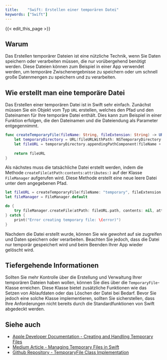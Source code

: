 ```yaml
---
title:    "Swift: Erstellen einer temporären Datei"
keywords: ["Swift"]
---
```


{{< edit_this_page >}}

## Warum 

Das Erstellen temporärer Dateien ist eine nützliche Technik, wenn Sie Daten speichern oder verarbeiten müssen, die nur vorübergehend benötigt werden. Diese Dateien können zum Beispiel in einer App verwendet werden, um temporäre Zwischenergebnisse zu speichern oder um schnell große Datenmengen zu speichern und zu verarbeiten.

## Wie erstellt man eine temporäre Datei

Das Erstellen einer temporären Datei ist in Swift sehr einfach. Zunächst müssen Sie ein Objekt vom Typ `URL` erstellen, welches den Pfad und den Dateinamen für Ihre temporäre Datei enthält. Dies kann zum Beispiel in einer Funktion erfolgen, die den Dateinamen und die Dateiendung als Parameter entgegennimmt.

```Swift
func createTemporaryFile(fileName: String, fileExtension: String) -> URL {
    let temporaryDirectory = URL(fileURLWithPath: NSTemporaryDirectory())
    let fileURL = temporaryDirectory.appendingPathComponent(fileName + "." + fileExtension)
    
    return fileURL
}
```

Als nächstes muss die tatsächliche Datei erstellt werden, indem die Methode `createFile(atPath:contents:attributes:)` auf der Klasse `FileManager` aufgerufen wird. Diese Methode erstellt eine neue leere Datei unter dem angegebenen Pfad.

```Swift
let fileURL = createTemporaryFile(fileName: "temporary", fileExtension: "txt")
let fileManager = FileManager.default

do {
    try fileManager.createFile(atPath: fileURL.path, contents: nil, attributes: nil)
} catch {
    print("Error creating temporary file: \(error)")
}
```

Nachdem die Datei erstellt wurde, können Sie wie gewohnt auf sie zugreifen und Daten speichern oder verarbeiten. Beachten Sie jedoch, dass die Datei nur temporär gespeichert wird und beim Beenden Ihrer App wieder gelöscht wird.

## Tiefergehende Informationen

Sollten Sie mehr Kontrolle über die Erstellung und Verwaltung Ihrer temporären Dateien haben wollen, können Sie dies über die `TemporaryFile`-Klasse erreichen. Diese Klasse bietet zusätzliche Funktionen wie das Setzen von Ablaufdaten oder das Löschen der Datei bei Bedarf. Bevor Sie jedoch eine solche Klasse implementieren, sollten Sie sicherstellen, dass Ihre Anforderungen nicht bereits durch die Standardfunktionen von Swift abgedeckt werden.

## Siehe auch

- [Apple Developer Documentation - Creating and Handling Temporary Files](https://developer.apple.com/documentation/foundation/filesystem/coping_with_temporary_files)
- [Medium Article - Managing Temporary Files in Swift](https://medium.com/@kenju_lee/managing-temporary-files-in-swift-6df72a6fb4d2)
- [Github Repository - TemporaryFile Class Implementation](https://github.com/laceyhenschel/TemporaryFile)